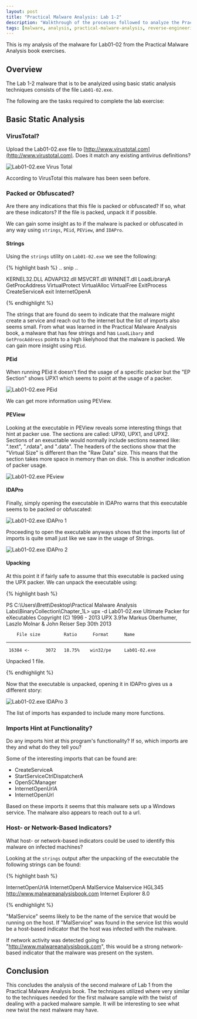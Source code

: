 ```yaml
---
layout: post
title: "Practical Malware Analysis: Lab 1-2"
description: "Walkthrough of the processes followed to analyze the Practical Malware Analysis Lab 1-2 malware."
tags: [malware, analysis, practical-malware-analysis, reverse-engineering]
---
```


This is my analysis of the malware for Lab01-02 from the Practical
Malware Analysis book exercises.


## Overview

The Lab 1-2 malware that is to be analyized using basic static
analysis techniques consists of the file `Lab01-02.exe`.

The following are the tasks required to complete the lab exercise:

## Basic Static Analysis

### VirusTotal?

Upload the Lab01-02.exe file to
[http://www.virustotal.com](http://www.virustotal.com). Does it match
any existing antivirus definitions?

![Lab01-02.exe Virus Total](/assets/PracticalMalwareAnalysis/Lab01/Lab01-02-exe-virus-total.png)

According to VirusTotal this malware has been seen before.

### Packed or Obfuscated?

Are there any indications that this file is packed or obfuscated? If
so, what are these indicators? If the file is packed, unpack it if
possible.

We can gain some insight as to if the malware is packed or obfuscated
in any way using `strings`, `PEid`, `PEView`, and `IDAPro`.

#### Strings

Using the `strings` utility on `Lab01-02.exe` we see the following:

{% highlight bash %}
.. snip ..

KERNEL32.DLL
ADVAPI32.dll
MSVCRT.dll
WININET.dll
LoadLibraryA
GetProcAddress
VirtualProtect
VirtualAlloc
VirtualFree
ExitProcess
CreateServiceA
exit
InternetOpenA

{% endhighlight %}

The strings that are found do seem to indicate that the malware might
create a service and reach out to the internet but the list of imports
also seems small. From what was learned in the Practical Malware
Analysis book, a malware that has few strings and has `LoadLibary` and
`GetProcAddress` points to a high likelyhood that the malware is
packed. We can gain more insight using `PEid`.


#### PEid

When running PEid it doesn't find the usage of a specific packer but
the "EP Section" shows UPX1 which seems to point at the usage of a
packer.

![Lab01-02.exe PEid](/assets/PracticalMalwareAnalysis/Lab01/Lab01-02-exe-peid.png)

We can get more information using PEView.

#### PEView

Looking at the executable in PEView reveals some interesting things
that hint at packer use. The sections are called: UPX0, UPX1, and
UPX2. Sections of an exeuctable would normally include sections neamed
like: ".text", ".rdata", and ".data". The headers of the sections show
that the "Virtual Size" is different than the "Raw Data" size. This
means that the section takes more space in memory than on disk. This
is another indication of packer usage.

![Lab01-02.exe PEview](/assets/PracticalMalwareAnalysis/Lab01/Lab01-02-exe-peview.png)

#### IDAPro

Finally, simply opening the executable in IDAPro warns that this
executable seems to be packed or obfuscated:

![Lab01-02.exe IDAPro 1](/assets/PracticalMalwareAnalysis/Lab01/Lab01-02-exe-idapro-1.png)

Proceeding to open the executable anyways shows that the imports list
of imports is quite small just like we saw in the usage of Strings.

![Lab01-02.exe IDAPro 2](/assets/PracticalMalwareAnalysis/Lab01/Lab01-02-exe-idapro-2.png)

#### Upacking

At this point it if fairly safe to assume that this executable is
packed using the UPX packer. We can unpack the executable using:

{% highlight bash %}

PS C:\Users\Brett\Desktop\Practical Malware Analysis Labs\BinaryCollection\Chapter_1L> upx -d Lab01-02.exe
                       Ultimate Packer for eXecutables
                          Copyright (C) 1996 - 2013
UPX 3.91w       Markus Oberhumer, Laszlo Molnar & John Reiser   Sep 30th 2013

        File size         Ratio      Format      Name
   --------------------   ------   -----------   -----------
     16384 <-      3072   18.75%    win32/pe     Lab01-02.exe

Unpacked 1 file.

{% endhighlight %}

Now that the executable is unpacked, opening it in IDAPro gives us a
different story:

![Lab01-02.exe IDAPro 3](/assets/PracticalMalwareAnalysis/Lab01/Lab01-02-exe-idapro-3.png)

The list of imports has expanded to include many more functions.


### Imports Hint at Functionality?

Do any imports hint at this program's functionality? If so, which
imports are they and what do they tell you?

Some of the interesting imports that can be found are:

- CreateServiceA
- StartServiceCtrlDispatcherA
- OpenSCManager
- InternetOpenUrlA
- InternetOpenUrl

Based on these imports it seems that this malware sets up a Windows
service. The malware also appears to reach out to a url.

### Host- or Network-Based Indicators?

What host- or network-based indicators could be used to identify this
malware on infected machines?

Looking at the `strings` output after the unpacking of the executable
the following strings can be found:

{% highlight bash %}

InternetOpenUrlA
InternetOpenA
MalService
Malservice
HGL345
http://www.malwareanalysisbook.com
Internet Explorer 8.0

{% endhighlight %}

"MalService" seems likely to be the name of the service that would be
running on the host. If "MalService" was found in the service list
this would be a host-based indicator that the host was infected with
the malware.

If network activity was detected going to
"http://www.malwareanalysisbook.com", this would be a strong
network-based indicator that the malware was present on the system.


## Conclusion

This concludes the analysis of the second malware of Lab 1 from the
Practical Malware Analysis book. The techniques utilized where very
similar to the techniques needed for the first malware sample with the
twist of dealing with a packed malware sample. It will be interesting
to see what new twist the next malware may have.
